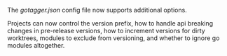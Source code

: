 The *gotagger.json* config file now supports additional options.

Projects can now control the version prefix,
how to handle api breaking changes in pre-release versions,
how to increment versions for dirty worktrees,
modules to exclude from versioning,
and whether to ignore go modules altogether.
